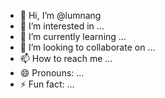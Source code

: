 - 👋 Hi, I’m @lumnang
- 👀 I’m interested in ...
- 🌱 I’m currently learning ...
- 💞️ I’m looking to collaborate on ...
- 📫 How to reach me ...
- 😄 Pronouns: ...
- ⚡ Fun fact: ...

<!---
lumnang/lumnang is a ✨ special ✨ repository because its `README.md` (this file) appears on your GitHub profile.
You can click the Preview link to take a look at your changes.
--->
